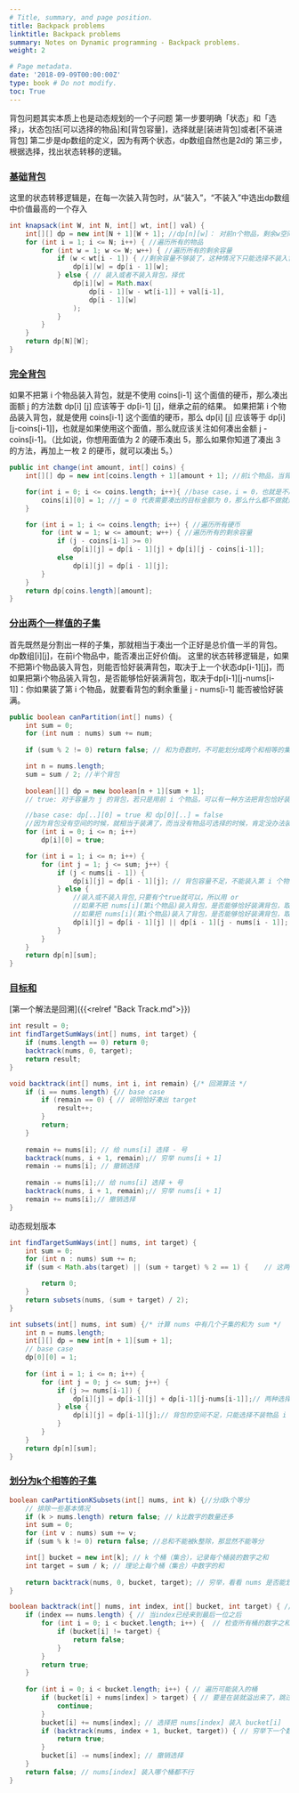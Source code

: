 ```yaml
---
# Title, summary, and page position.
title: Backpack problems
linktitle: Backpack problems
summary: Notes on Dynamic programming - Backpack problems.
weight: 2

# Page metadata.
date: '2018-09-09T00:00:00Z'
type: book # Do not modify.
toc: True
---
```

背包问题其实本质上也是动态规划的一个子问题
第一步要明确「状态」和「选择」，状态包括[可以选择的物品]和[背包容量]，选择就是[装进背包]或者[不装进背包]
第二步是dp数组的定义，因为有两个状态，dp数组自然也是2d的
第三步，根据选择，找出状态转移的逻辑。

### [**基础背包**]()

这里的状态转移逻辑是，在每一次装入背包时，从“装入”，“不装入”中选出dp数组中价值最高的一个存入

```Java
int knapsack(int W, int N, int[] wt, int[] val) {
    int[][] dp = new int[N + 1][W + 1]; //dp[n][w]： 对前n个物品，剩余w空间的时候，可能的最大价值
    for (int i = 1; i <= N; i++) { //遍历所有的物品
        for (int w = 1; w <= W; w++) { //遍历所有的剩余容量
            if (w < wt[i - 1]) { //剩余容量不够装了，这种情况下只能选择不装入背包
                dp[i][w] = dp[i - 1][w];
            } else { // 装入或者不装入背包，择优
                dp[i][w] = Math.max(
                    dp[i - 1][w - wt[i-1]] + val[i-1], 
                    dp[i - 1][w]
                );
            }
        }
    }
    return dp[N][W];
}
```

### [**完全背包**](https://leetcode.cn/problems/coin-change-2/submissions/)

如果不把第 i 个物品装入背包，就是不使用 coins[i-1] 这个面值的硬币，那么凑出面额 j 的方法数 dp[i] [j] 应该等于 dp[i-1] [j]，继承之前的结果。
如果把第 i 个物品装入背包，就是使用 coins[i-1] 这个面值的硬币，那么 dp[i] [j] 应该等于 dp[i] [j-coins[i-1]]，也就是如果使用这个面值，那么就应该关注如何凑出金额 j - coins[i-1]。（比如说，你想用面值为 2 的硬币凑出 5，那么如果你知道了凑出 3 的方法，再加上一枚 2 的硬币，就可以凑出 5。）

```Java
public int change(int amount, int[] coins) {
    int[][] dp = new int[coins.length + 1][amount + 1]; //前i个物品，当背包容量为 j 时，有几种方法可以装满背包。

    for(int i = 0; i <= coins.length; i++){ //base case，i = 0，也就是不用任何硬币，显然什么也凑不出来，Java默认就是0，所以不用写出来
        coins[i][0] = 1; //j = 0 代表需要凑出的目标金额为 0，那么什么都不做就是唯一的一种凑法
    }

    for (int i = 1; i <= coins.length; i++) { //遍历所有硬币
        for (int w = 1; w <= amount; w++) { //遍历所有的剩余容量
            if (j - coins[i-1] >= 0)
                dp[i][j] = dp[i - 1][j] + dp[i][j - coins[i-1]];
            else 
                dp[i][j] = dp[i - 1][j];
        }
    }
    return dp[coins.length][amount];
}

```

### [**分出两个一样值的子集**](https://leetcode.cn/problems/partition-equal-subset-sum/)

首先既然是分割出一样的子集，那就相当于凑出一个正好是总价值一半的背包。
dp数组[i][j]，在前i个物品中，能否凑出正好价值j。
这里的状态转移逻辑是，如果不把第i个物品装入背包，则能否恰好装满背包，取决于上一个状态dp[i-1][j]，而如果把第i个物品装入背包，是否能够恰好装满背包，取决于dp[i-1][j-nums[i-1]]：你如果装了第 i 个物品，就要看背包的剩余重量 j - nums[i-1] 能否被恰好装满。

```Java
public boolean canPartition(int[] nums) {
    int sum = 0;
    for (int num : nums) sum += num;
    
    if (sum % 2 != 0) return false; // 和为奇数时，不可能划分成两个和相等的集合

    int n = nums.length;
    sum = sum / 2; //半个背包
    
    boolean[][] dp = new boolean[n + 1][sum + 1]; 
    // true: 对于容量为 j 的背包，若只是用前 i 个物品，可以有一种方法把背包恰好装满。

    //base case: dp[..][0] = true 和 dp[0][..] = false
    //因为背包没有空间的时候，就相当于装满了，而当没有物品可选择的时候，肯定没办法装满背包。
    for (int i = 0; i <= n; i++)
        dp[i][0] = true;

    for (int i = 1; i <= n; i++) {
        for (int j = 1; j <= sum; j++) {
            if (j < nums[i - 1]) {
                dp[i][j] = dp[i - 1][j]; // 背包容量不足，不能装入第 i 个物品
            } else {
                //装入或不装入背包,只要有个true就可以，所以用 or
                //如果不把 nums[i](第i个物品)装入背包，是否能够恰好装满背包，取决于上一个状态 dp[i-1][j]
                //如果把 nums[i](第i个物品)装入了背包，是否能够恰好装满背包，取决于dp[i-1][j-nums[i-1]]
                dp[i][j] = dp[i - 1][j] || dp[i - 1][j - nums[i - 1]];
            }
        }
    }
    return dp[n][sum];
}
```

### [**目标和**](https://leetcode.cn/problems/target-sum/)

[第一个解法是回溯]({{<relref "Back Track.md">}})

```Java
int result = 0;
int findTargetSumWays(int[] nums, int target) {
    if (nums.length == 0) return 0;
    backtrack(nums, 0, target);
    return result;
}

void backtrack(int[] nums, int i, int remain) {/* 回溯算法 */
    if (i == nums.length) {// base case
        if (remain == 0) { // 说明恰好凑出 target
            result++; 
        }
        return;
    }
   
    remain += nums[i]; // 给 nums[i] 选择 - 号
    backtrack(nums, i + 1, remain);// 穷举 nums[i + 1]
    remain -= nums[i]; // 撤销选择
    
    remain -= nums[i];// 给 nums[i] 选择 + 号
    backtrack(nums, i + 1, remain);// 穷举 nums[i + 1]
    remain += nums[i];// 撤销选择
}
```
动态规划版本

```Java
int findTargetSumWays(int[] nums, int target) {
    int sum = 0;
    for (int n : nums) sum += n;
    if (sum < Math.abs(target) || (sum + target) % 2 == 1) {    // 这两种情况，不可能存在合法的子集划分

        return 0;
    }
    return subsets(nums, (sum + target) / 2);
}

int subsets(int[] nums, int sum) {/* 计算 nums 中有几个子集的和为 sum */
    int n = nums.length;
    int[][] dp = new int[n + 1][sum + 1];
    // base case
    dp[0][0] = 1;
    
    for (int i = 1; i <= n; i++) {
        for (int j = 0; j <= sum; j++) {
            if (j >= nums[i-1]) {
                dp[i][j] = dp[i-1][j] + dp[i-1][j-nums[i-1]];// 两种选择的结果之和
            } else {
                dp[i][j] = dp[i-1][j];// 背包的空间不足，只能选择不装物品 i
            }
        }
    }
    return dp[n][sum];
}

```

### [**划分为k个相等的子集**](https://leetcode.cn/problems/partition-to-k-equal-sum-subsets/)

```Java
boolean canPartitionKSubsets(int[] nums, int k) {//分成k个等分
    // 排除一些基本情况
    if (k > nums.length) return false; // k比数字的数量还多
    int sum = 0;
    for (int v : nums) sum += v; 
    if (sum % k != 0) return false; //总和不能被k整除，那显然不能等分

    int[] bucket = new int[k]; // k 个桶（集合），记录每个桶装的数字之和
    int target = sum / k; // 理论上每个桶（集合）中数字的和
    
    return backtrack(nums, 0, bucket, target); // 穷举，看看 nums 是否能划分成 k 个和为 target 的子集
}

boolean backtrack(int[] nums, int index, int[] bucket, int target) { // 递归穷举 nums 中的每个数字
    if (index == nums.length) { // 当index已经来到最后一位之后
        for (int i = 0; i < bucket.length; i++) {  // 检查所有桶的数字之和是否都等于 target
            if (bucket[i] != target) {
                return false;
            }
        }
        return true;
    }
    
    for (int i = 0; i < bucket.length; i++) { // 遍历可能装入的桶
        if (bucket[i] + nums[index] > target) { // 要是在装就溢出来了，跳过
            continue;
        }
        bucket[i] += nums[index]; // 选择把 nums[index] 装入 bucket[i]
        if (backtrack(nums, index + 1, bucket, target)) { // 穷举下一个数字（位于index + 1）的选择，target还是那个target
            return true;
        }
        bucket[i] -= nums[index]; // 撤销选择
    }
    return false; // nums[index] 装入哪个桶都不行
}

```

